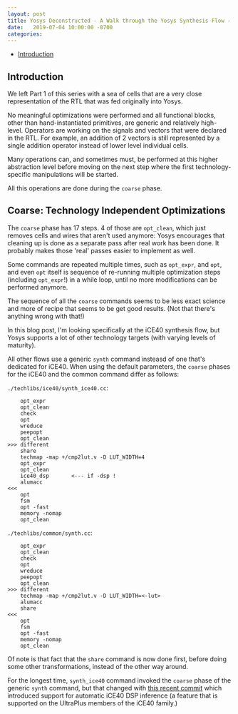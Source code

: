 ```yaml
---
layout: post
title: Yosys Deconstructed - A Walk through the Yosys Synthesis Flow - Part 2 - Coarse Optimization
date:   2019-07-04 10:00:00 -0700
categories:
---
```


* [Introduction](#introduction)

## Introduction

We left Part 1 of this series with a sea of cells that are a very close representation of the
RTL that was fed originally into Yosys.

No meaningful optimizations were performed and all functional blocks, other than hand-instantiated primitives,
are generic and relatively high-level. Operators are working on the signals and vectors that were
declared in the RTL. For example, an addition of 2 vectors is still represented by a single addition
operator instead of lower level individual cells.

Many operations can, and sometimes must, be performed at this higher abstraction level before
moving on the next step where the first technology-specific manipulations will be started.

All this operations are done during the `coarse` phase.

## Coarse: Technology Independent Optimizations

The `coarse` phase has 17 steps. 4 of those are `opt_clean`, which just removes cells and wires that aren't
used anymore: Yosys encourages that cleaning up is done as a separate pass after real work has been done. It
probably makes those 'real' passes easier to implement as well.

Some commands are repeated multiple times, such as `opt_expr`, and `opt`, and even `opt` itself is sequence
of re-running multiple optimization steps (including `opt_expr`!) in a while loop, until no more modifications
can be performed anymore.

The sequence of all the `coarse` commands seems to be less exact science and more of recipe that seems
to be get good results. (Not that there's anything wrong with that!) 

In this blog post, I'm looking specifically at the iCE40 synthesis flow, but Yosys supports a lot of other
technology targets (with varying levels of maturity).

All other flows use a generic `synth` command insteasd of one that's dedicated for iCE40. When using 
the default parameters, the `coarse` phases for the iCE40 and the common command differ as follows:

`./techlibs/ice40/synth_ice40.cc`:

```
	opt_expr
	opt_clean
	check
	opt
	wreduce
	peepopt
	opt_clean
>>> different
	share
	techmap -map +/cmp2lut.v -D LUT_WIDTH=4
	opt_expr
	opt_clean
	ice40_dsp       <--- if -dsp !
	alumacc
<<<
	opt
	fsm
	opt -fast
	memory -nomap
	opt_clean
```

`./techlibs/common/synth.cc`:
```
	opt_expr
	opt_clean
	check
	opt
	wreduce
	peepopt
	opt_clean
>>> different
	techmap -map +/cmp2lut.v -D LUT_WIDTH=<-lut>
	alumacc
	share
<<<
	opt
	fsm
	opt -fast
	memory -nomap
	opt_clean
```

Of note is that fact that the `share` command is now done first, before doing some other transformations, instead
of the other way around.

For the longest time, `synth_ice40` command invoked the `coarse` phase of the generic `synth` command, but
that changed with [this recent commit](https://github.com/YosysHQ/yosys/commit/218e9051bbdbbd00620a21e6918e6a4b9bc07867)
which introduced support for automatic iCE40 DSP inference (a feature that is supported on the UltraPlus members of the
iCE40 family.)



